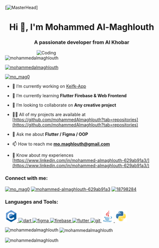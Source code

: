 [![MasterHead](https://marketplace.canva.com/EAENvp21inc/1/0/1600w/canva-simple-work-linkedin-banner-qt_TMRJF4m0.jpg)]
<h1 align="center">Hi 👋, I'm Mohammed Al-Maghlouth</h1>
<h3 align="center">A passionate developer from Al Khobar</h3>
<img align="right" alt="Coding" width="400" src="https://i.pinimg.com/originals/e4/26/70/e426702edf874b181aced1e2fa5c6cde.gif">

<p align="left"> <img src="https://komarev.com/ghpvc/?username=mohammedalmaghlouth&label=Profile%20views&color=0e75b6&style=flat" alt="mohammedalmaghlouth" /> </p>

<p align="left"> <a href="https://github.com/ryo-ma/github-profile-trophy"><img src="https://github-profile-trophy.vercel.app/?username=mohammedalmaghlouth" alt="mohammedalmaghlouth" /></a> </p>

<p align="left"> <a href="https://twitter.com/mo_mag0" target="blank"><img src="https://img.shields.io/twitter/follow/mo_mag0?logo=twitter&style=for-the-badge" alt="mo_mag0" /></a> </p>

- 🔭 I’m currently working on [Keifk-App](https://github.com/mohammedAlmaghlouth/keifk)

- 🌱 I’m currently learning **Flutter Firebase & Web Frontend**

- 👯 I’m looking to collaborate on **Any creative project**

- 👨‍💻 All of my projects are available at [https://github.com/mohammedAlmaghlouth?tab=repositories](https://github.com/mohammedAlmaghlouth?tab=repositories)

- 💬 Ask me about **Flutter / Figma / OOP**

- 📫 How to reach me **mo.maghlouth@gmail.com**

- 📄 Know about my experiences [https://www.linkedin.com/in/mohammed-almaghlouth-629ab91a3/](https://www.linkedin.com/in/mohammed-almaghlouth-629ab91a3/)

<h3 align="left">Connect with me:</h3>
<p align="left">
<a href="https://twitter.com/mo_mag0" target="blank"><img align="center" src="https://raw.githubusercontent.com/rahuldkjain/github-profile-readme-generator/master/src/images/icons/Social/twitter.svg" alt="mo_mag0" height="30" width="40" /></a>
<a href="https://linkedin.com/in/mohammed-almaghlouth-629ab91a3" target="blank"><img align="center" src="https://raw.githubusercontent.com/rahuldkjain/github-profile-readme-generator/master/src/images/icons/Social/linked-in-alt.svg" alt="mohammed-almaghlouth-629ab91a3" height="30" width="40" /></a>
<a href="https://stackoverflow.com/users/18798284" target="blank"><img align="center" src="https://raw.githubusercontent.com/rahuldkjain/github-profile-readme-generator/master/src/images/icons/Social/stack-overflow.svg" alt="18798284" height="30" width="40" /></a>
</p>

<h3 align="left">Languages and Tools:</h3>
<p align="left"> <a href="https://www.cprogramming.com/" target="_blank" rel="noreferrer"> <img src="https://raw.githubusercontent.com/devicons/devicon/master/icons/c/c-original.svg" alt="c" width="40" height="40"/> </a> <a href="https://dart.dev" target="_blank" rel="noreferrer"> <img src="https://www.vectorlogo.zone/logos/dartlang/dartlang-icon.svg" alt="dart" width="40" height="40"/> </a> <a href="https://www.figma.com/" target="_blank" rel="noreferrer"> <img src="https://www.vectorlogo.zone/logos/figma/figma-icon.svg" alt="figma" width="40" height="40"/> </a> <a href="https://firebase.google.com/" target="_blank" rel="noreferrer"> <img src="https://www.vectorlogo.zone/logos/firebase/firebase-icon.svg" alt="firebase" width="40" height="40"/> </a> <a href="https://flutter.dev" target="_blank" rel="noreferrer"> <img src="https://www.vectorlogo.zone/logos/flutterio/flutterio-icon.svg" alt="flutter" width="40" height="40"/> </a> <a href="https://git-scm.com/" target="_blank" rel="noreferrer"> <img src="https://www.vectorlogo.zone/logos/git-scm/git-scm-icon.svg" alt="git" width="40" height="40"/> </a> <a href="https://www.java.com" target="_blank" rel="noreferrer"> <img src="https://raw.githubusercontent.com/devicons/devicon/master/icons/java/java-original.svg" alt="java" width="40" height="40"/> </a> <a href="https://www.python.org" target="_blank" rel="noreferrer"> <img src="https://raw.githubusercontent.com/devicons/devicon/master/icons/python/python-original.svg" alt="python" width="40" height="40"/> </a> </p>

<p><img align="left" src="https://github-readme-stats.vercel.app/api/top-langs?username=mohammedalmaghlouth&show_icons=true&locale=en&layout=compact" alt="mohammedalmaghlouth" /></p>

<p>&nbsp;<img align="center" src="https://github-readme-stats.vercel.app/api?username=mohammedalmaghlouth&show_icons=true&locale=en" alt="mohammedalmaghlouth" /></p>

<p><img align="center" src="https://github-readme-streak-stats.herokuapp.com/?user=mohammedalmaghlouth&" alt="mohammedalmaghlouth" /></p>
